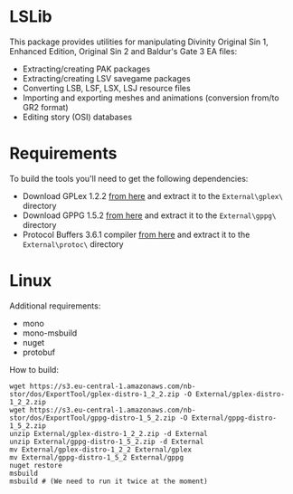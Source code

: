 LSLib
=====

This package provides utilities for manipulating Divinity Original Sin 1, Enhanced Edition, Original Sin 2 and Baldur's Gate 3 EA files:

 - Extracting/creating PAK packages
 - Extracting/creating LSV savegame packages
 - Converting LSB, LSF, LSX, LSJ resource files
 - Importing and exporting meshes and animations (conversion from/to GR2 format)
 - Editing story (OSI) databases

Requirements
============

To build the tools you'll need to get the following dependencies:

 - Download GPLex 1.2.2 [from here](https://s3.eu-central-1.amazonaws.com/nb-stor/dos/ExportTool/gplex-distro-1_2_2.zip) and extract it to the `External\gplex\` directory
 - Download GPPG 1.5.2 [from here](https://s3.eu-central-1.amazonaws.com/nb-stor/dos/ExportTool/gppg-distro-1_5_2.zip) and extract it to the `External\gppg\` directory
 - Protocol Buffers 3.6.1 compiler [from here](https://github.com/protocolbuffers/protobuf/releases/download/v3.6.1/protoc-3.6.1-win32.zip) and extract it to the `External\protoc\` directory


Linux
=====

Additional requirements:

 - mono
 - mono-msbuild
 - nuget
 - protobuf

How to build:

```
wget https://s3.eu-central-1.amazonaws.com/nb-stor/dos/ExportTool/gplex-distro-1_2_2.zip -O External/gplex-distro-1_2_2.zip
wget https://s3.eu-central-1.amazonaws.com/nb-stor/dos/ExportTool/gppg-distro-1_5_2.zip -O External/gppg-distro-1_5_2.zip
unzip External/gplex-distro-1_2_2.zip -d External
unzip External/gppg-distro-1_5_2.zip -d External
mv External/gplex-distro-1_2_2 External/gplex
mv External/gppg-distro-1_5_2 External/gppg
nuget restore
msbuild
msbuild # (We need to run it twice at the moment)
```
